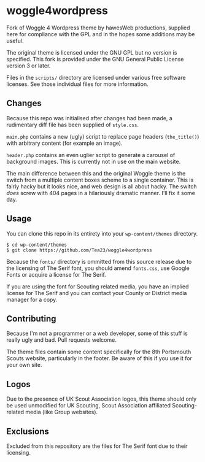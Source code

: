 # woggle4wordpress
Fork of Woggle 4 Wordpress theme by hawesWeb productions, supplied here for compliance with the GPL and in the hopes some additions may be useful.

The original theme is licensed under the GNU GPL but no version is specified. This fork is provided under the GNU General Public License version 3 or later.

Files in the `scripts/` directory are licensed under various free software licenses. See those individual files for more information.

## Changes
Because this repo was initialised after changes had been made, a rudimentary diff file has been supplied of `style.css`.

`main.php` contains a new (ugly) script to replace page headers (`the_title()`) with arbitrary content (for example an image).

`header.php` contains an even uglier script to generate a carousel of background images. This is currently not in use on the main website.

The main difference between this and the original Woggle theme is the switch from a multiple content boxes scheme to a single container. This is fairly hacky but it looks nice, and web design is all about hacky. The switch *does* screw with 404 pages in a hilariously dramatic manner. I'll fix it some day.

## Usage
You can clone this repo in its entirety into your `wp-content/themes` directory.

```
$ cd wp-content/themes
$ git clone https://github.com/Tea23/woggle4wordpress
```

Because the `fonts/` directory is ommitted from this source release due to the licensing of The Serif font, you should amend `fonts.css`, use Google Fonts or acquire a license for The Serif.

If you are using the font for Scouting related media, you have an implied license for The Serif and you can contact your County or District media manager for a copy.

## Contributing
Because I'm not a programmer or a web developer, some of this stuff is really ugly and bad. Pull requests welcome.

The theme files contain some content specifically for the 8th Portsmouth Scouts website, particularly in the footer. Be aware of this if you use it for your own site.

## Logos
Due to the presence of UK Scout Association logos, this theme should only be used unmodified for UK Scouting, Scout Association affiliated Scouting-related media (like Group websites).

## Exclusions
Excluded from this repository are the files for The Serif font due to their licensing.
